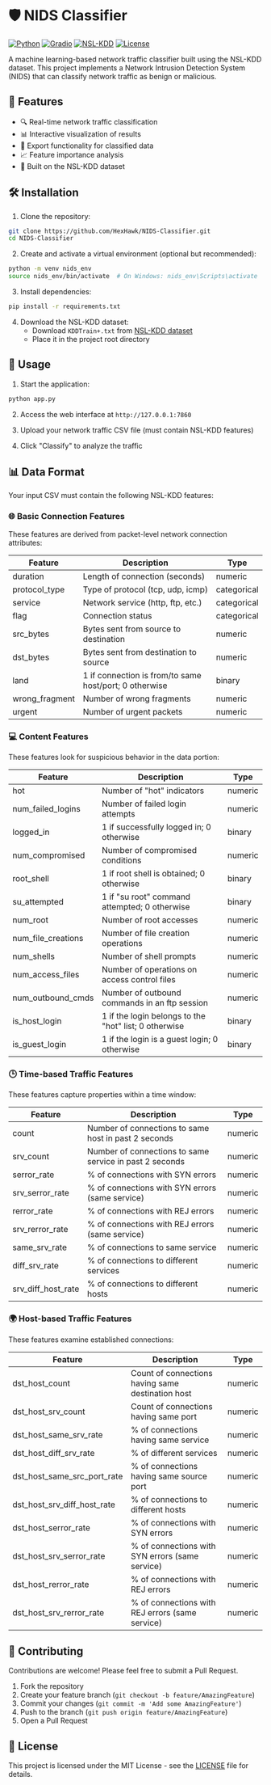 # 🛡️ NIDS Classifier 

[![Python](https://img.shields.io/badge/python-v3.9+-blue.svg)](https://www.python.org/)
[![Gradio](https://img.shields.io/badge/Gradio-3.x-orange.svg)](https://gradio.app/)
[![NSL-KDD](https://img.shields.io/badge/Dataset-NSL--KDD-green.svg)](https://www.unb.ca/cic/datasets/nsl.html)
[![License](https://img.shields.io/badge/license-MIT-blue.svg)](LICENSE)

A machine learning-based network traffic classifier built using the NSL-KDD dataset. This project implements a Network Intrusion Detection System (NIDS) that can classify network traffic as benign or malicious.

## 🚀 Features

- 🔍 Real-time network traffic classification
- 📊 Interactive visualization of results
- 💾 Export functionality for classified data
- 📈 Feature importance analysis
- 🎯 Built on the NSL-KDD dataset

## 🛠️ Installation

1. Clone the repository:

```bash
git clone https://github.com/HexHawk/NIDS-Classifier.git
cd NIDS-Classifier
```

2. Create and activate a virtual environment (optional but recommended):

```bash
python -m venv nids_env
source nids_env/bin/activate  # On Windows: nids_env\Scripts\activate
```

3. Install dependencies:

```bash
pip install -r requirements.txt
```

4. Download the NSL-KDD dataset:
   - Download `KDDTrain+.txt` from [NSL-KDD dataset](https://www.unb.ca/cic/datasets/nsl.html)
   - Place it in the project root directory

## 🚀 Usage

1. Start the application:

```bash
python app.py
```

2. Access the web interface at `http://127.0.0.1:7860`

3. Upload your network traffic CSV file (must contain NSL-KDD features)

4. Click "Classify" to analyze the traffic

## 📊 Data Format

Your input CSV must contain the following NSL-KDD features:

### 🌐 Basic Connection Features

These features are derived from packet-level network connection attributes:

| Feature        | Description                                            | Type        |
| -------------- | ------------------------------------------------------ | ----------- |
| duration       | Length of connection (seconds)                         | numeric     |
| protocol_type  | Type of protocol (tcp, udp, icmp)                      | categorical |
| service        | Network service (http, ftp, etc.)                      | categorical |
| flag           | Connection status                                      | categorical |
| src_bytes      | Bytes sent from source to destination                  | numeric     |
| dst_bytes      | Bytes sent from destination to source                  | numeric     |
| land           | 1 if connection is from/to same host/port; 0 otherwise | binary      |
| wrong_fragment | Number of wrong fragments                              | numeric     |
| urgent         | Number of urgent packets                               | numeric     |

### 💻 Content Features

These features look for suspicious behavior in the data portion:

| Feature            | Description                                           | Type    |
| ------------------ | ----------------------------------------------------- | ------- |
| hot                | Number of "hot" indicators                            | numeric |
| num_failed_logins  | Number of failed login attempts                       | numeric |
| logged_in          | 1 if successfully logged in; 0 otherwise              | binary  |
| num_compromised    | Number of compromised conditions                      | numeric |
| root_shell         | 1 if root shell is obtained; 0 otherwise              | binary  |
| su_attempted       | 1 if "su root" command attempted; 0 otherwise         | binary  |
| num_root           | Number of root accesses                               | numeric |
| num_file_creations | Number of file creation operations                    | numeric |
| num_shells         | Number of shell prompts                               | numeric |
| num_access_files   | Number of operations on access control files          | numeric |
| num_outbound_cmds  | Number of outbound commands in an ftp session         | numeric |
| is_host_login      | 1 if the login belongs to the "hot" list; 0 otherwise | binary  |
| is_guest_login     | 1 if the login is a guest login; 0 otherwise          | binary  |

### 🕒 Time-based Traffic Features

These features capture properties within a time window:

| Feature            | Description                                             | Type    |
| ------------------ | ------------------------------------------------------- | ------- |
| count              | Number of connections to same host in past 2 seconds    | numeric |
| srv_count          | Number of connections to same service in past 2 seconds | numeric |
| serror_rate        | % of connections with SYN errors                        | numeric |
| srv_serror_rate    | % of connections with SYN errors (same service)         | numeric |
| rerror_rate        | % of connections with REJ errors                        | numeric |
| srv_rerror_rate    | % of connections with REJ errors (same service)         | numeric |
| same_srv_rate      | % of connections to same service                        | numeric |
| diff_srv_rate      | % of connections to different services                  | numeric |
| srv_diff_host_rate | % of connections to different hosts                     | numeric |

### 🌍 Host-based Traffic Features

These features examine established connections:

| Feature                     | Description                                       | Type    |
| --------------------------- | ------------------------------------------------- | ------- |
| dst_host_count              | Count of connections having same destination host | numeric |
| dst_host_srv_count          | Count of connections having same port             | numeric |
| dst_host_same_srv_rate      | % of connections having same service              | numeric |
| dst_host_diff_srv_rate      | % of different services                           | numeric |
| dst_host_same_src_port_rate | % of connections having same source port          | numeric |
| dst_host_srv_diff_host_rate | % of connections to different hosts               | numeric |
| dst_host_serror_rate        | % of connections with SYN errors                  | numeric |
| dst_host_srv_serror_rate    | % of connections with SYN errors (same service)   | numeric |
| dst_host_rerror_rate        | % of connections with REJ errors                  | numeric |
| dst_host_srv_rerror_rate    | % of connections with REJ errors (same service)   | numeric |

## 🤝 Contributing

Contributions are welcome! Please feel free to submit a Pull Request.

1. Fork the repository
2. Create your feature branch (`git checkout -b feature/AmazingFeature`)
3. Commit your changes (`git commit -m 'Add some AmazingFeature'`)
4. Push to the branch (`git push origin feature/AmazingFeature`)
5. Open a Pull Request

## 📝 License

This project is licensed under the MIT License - see the [LICENSE](LICENSE) file for details.
